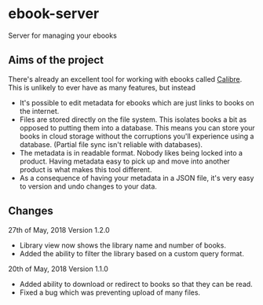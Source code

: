# ebook-server
Server for managing your ebooks

## Aims of the project

There's already an excellent tool for working with ebooks called [Calibre](https://calibre-ebook.com/). This is unlikely to ever have as many features, but instead
- It's possible to edit metadata for ebooks which are just links to books on the internet.
- Files are stored directly on the file system. This isolates books a bit as opposed to putting them into a database. This means you can store your books in cloud storage without the corruptions you'll experience using a database. (Partial file sync isn't reliable with databases).
- The metadata is in readable format. Nobody likes being locked into a product. Having metadata easy to pick up and move into another product is what makes this tool different.
- As a consequence of having your metadata in a JSON file, it's very easy to version and undo changes to your data.

## Changes

27th of May, 2018 Version 1.2.0
  - Library view now shows the library name and number of books.
  - Added the ability to filter the library based on a custom query format.

20th of May, 2018 Version 1.1.0
  - Added ability to download or redirect to books so that they can be read.
  - Fixed a bug which was preventing upload of many files.
